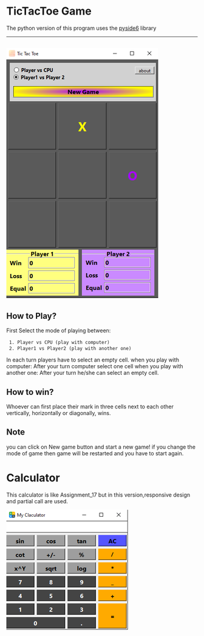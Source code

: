 # TicTacToe Game
    
The python version of this program uses the [pyside6](http://wiki.qt.io/Qt_for_Python) library

---
![screenshot](tictactoe.PNG)
---
## How to Play?
First Select the mode of playing between: 
    
     1. Player vs CPU (play with computer)
     2. Player1 vs Player2 (play with another one)

In each turn players have to select an empty cell.
when you play with computer: After your turn computer select one cell
when you play with another one: After your turn he/she can select an empty cell.

## How to win?
Whoever can first place their mark in three cells next to each other vertically, horizontally or diagonally, wins.

## Note
you can click on New game button and start a new game!
if you change the mode of game then game will be restarted and you have to start again.


# Calculator
 This calculator is like Assignment_17 but in this version,responsive design and partial call are used.

 ![screenshot](MyCalc.PNG)



